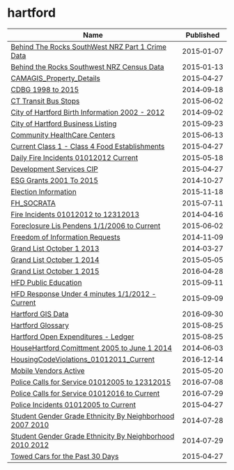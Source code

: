 # hartford

Name | Published
---- | ---------
[Behind The Rocks SouthWest NRZ Part 1 Crime Data](../datasets/gjqg-9572.md) | 2015&#x2011;01&#x2011;07
[Behind the Rocks Southwest NRZ Census Data](../datasets/99t6-wshd.md) | 2015&#x2011;01&#x2011;13
[CAMAGIS_Property_Details](../datasets/uepu-9ktm.md) | 2015&#x2011;04&#x2011;27
[CDBG 1998 to 2015](../datasets/vmvf-icyf.md) | 2014&#x2011;09&#x2011;18
[CT Transit Bus Stops](../datasets/uxtm-zebz.md) | 2015&#x2011;06&#x2011;02
[City of Hartford Birth Information 2002 - 2012](../datasets/cbzv-qf8c.md) | 2014&#x2011;09&#x2011;02
[City of Hartford Business Listing](../datasets/4akt-7p7i.md) | 2015&#x2011;09&#x2011;23
[Community HealthCare Centers](../datasets/n9tp-i3k3.md) | 2015&#x2011;06&#x2011;13
[Current Class 1 - Class 4 Food Establishments](../datasets/xkvv-76v8.md) | 2015&#x2011;04&#x2011;27
[Daily Fire Incidents 01012012 Current](../datasets/izai-dug8.md) | 2015&#x2011;05&#x2011;18
[Development Services CIP](../datasets/8x6u-gfvz.md) | 2015&#x2011;04&#x2011;27
[ESG Grants 2001 To 2015](../datasets/i6uz-rj2n.md) | 2014&#x2011;10&#x2011;27
[Election Information](../datasets/j7cd-7ugv.md) | 2015&#x2011;11&#x2011;18
[FH_SOCRATA](../datasets/anj2-ytvy.md) | 2015&#x2011;07&#x2011;11
[Fire Incidents 01012012 to 12312013](../datasets/2p74-z6sq.md) | 2014&#x2011;04&#x2011;16
[Foreclosure Lis Pendens 1/1/2006 to Current](../datasets/fz26-vcxr.md) | 2015&#x2011;06&#x2011;02
[Freedom of Information Requests](../datasets/syjv-fm5n.md) | 2014&#x2011;11&#x2011;09
[Grand List October 1 2013](../datasets/5er3-ksug.md) | 2014&#x2011;03&#x2011;27
[Grand List October 1 2014](../datasets/xzry-nrt6.md) | 2015&#x2011;05&#x2011;05
[Grand List October 1 2015](../datasets/rc64-nptr.md) | 2016&#x2011;04&#x2011;28
[HFD Public Education](../datasets/e9py-nv9q.md) | 2015&#x2011;09&#x2011;11
[HFD Response Under 4 minutes 1/1/2012 - Current](../datasets/2qj6-tvch.md) | 2015&#x2011;09&#x2011;09
[Hartford GIS Data](../datasets/9t3u-k43z.md) | 2016&#x2011;09&#x2011;30
[Hartford Glossary](../datasets/r2m7-fy6r.md) | 2015&#x2011;08&#x2011;25
[Hartford Open Expenditures - Ledger](../datasets/y8at-88br.md) | 2015&#x2011;08&#x2011;25
[HouseHartford Comittment 2005 to June 1 2014](../datasets/62ub-3292.md) | 2014&#x2011;06&#x2011;03
[HousingCodeViolations_01012011_Current](../datasets/86ax-cfey.md) | 2016&#x2011;12&#x2011;14
[Mobile Vendors Active](../datasets/gab7-hi8g.md) | 2015&#x2011;05&#x2011;20
[Police Calls for Service 01012005 to 12312015](../datasets/675m-3vbp.md) | 2016&#x2011;07&#x2011;08
[Police Calls for Service 01012016 to Current](../datasets/9a5q-r34k.md) | 2016&#x2011;07&#x2011;29
[Police Incidents 01012005 to Current](../datasets/889t-nwfu.md) | 2015&#x2011;04&#x2011;27
[Student Gender Grade Ethnicity By Neighborhood 2007 2010](../datasets/4yft-euy9.md) | 2014&#x2011;07&#x2011;28
[Student Gender Grade Ethnicity By Neighborhood 2010 2012](../datasets/trq4-age5.md) | 2014&#x2011;07&#x2011;29
[Towed Cars for the Past 30 Days](../datasets/hefc-wgp8.md) | 2015&#x2011;04&#x2011;27

